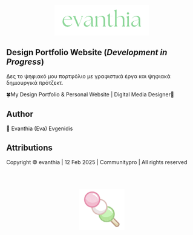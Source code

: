 <p align="center">
  <img src="src/assets/logo6.png" width="250">
</p>

## Design Portfolio Website (*Development in Progress*)
<p align="left">Δες το ψηφιακό μου πορτφόλιο με γραφιστικά έργα και ψηφιακά δημιουργικά πρότζεκτ.</p>
<p align="left">🍀My Design Portfolio & Personal Website | Digital Media Designer🌸</p>


## Author 
<p align="left">🌸 Evanthia (Eva) Evgenidis</p>


## Attributions
<p align="left"> Copyright © evanthia | 12 Feb 2025 | Communitypro <span id="datee"></span> | All
          rights reserved</p>
<br><br>

<p align="center">
  <img src="src/assets/favicon/dangoeva.png" width="120">
</p>
